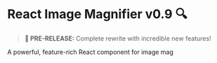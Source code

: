 # React Image Magnifier v0.9 🔍

> **🚀 PRE-RELEASE:** Complete rewrite with incredible new features!

A powerful, feature-rich React component for image mag